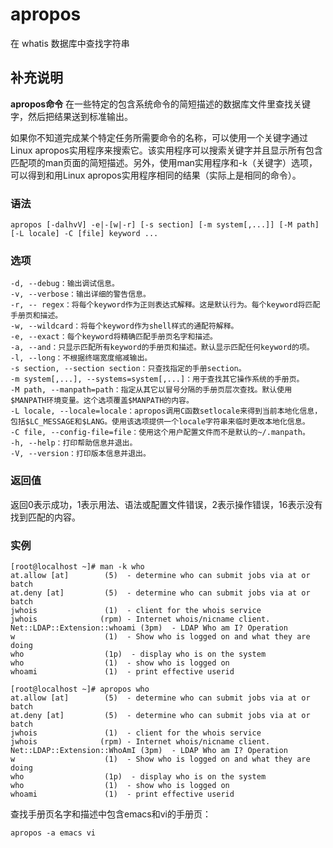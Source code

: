 apropos
===

在 whatis 数据库中查找字符串

## 补充说明

**apropos命令** 在一些特定的包含系统命令的简短描述的数据库文件里查找关键字，然后把结果送到标准输出。 

如果你不知道完成某个特定任务所需要命令的名称，可以使用一个关键字通过Linux apropos实用程序来搜索它。该实用程序可以搜索关键字并且显示所有包含匹配项的man页面的简短描述。另外，使用man实用程序和-k（关键字）选项，可以得到和用Linux apropos实用程序相同的结果（实际上是相同的命令）。

###  语法

```
apropos [-dalhvV] -e|-[w|-r] [-s section] [-m system[,...]] [-M path] [-L locale] -C [file] keyword ...
```

###  选项

```
-d, --debug：输出调试信息。
-v, --verbose：输出详细的警告信息。
-r, -- regex：将每个keyword作为正则表达式解释。这是默认行为。每个keyword将匹配手册页和描述。
-w, --wildcard：将每个keyword作为shell样式的通配符解释。
-e, --exact：每个keyword将精确匹配手册页名字和描述。
-a, --and：只显示匹配所有keyword的手册页和描述。默认显示匹配任何keyword的项。
-l, --long：不根据终端宽度缩减输出。
-s section, --section section：只查找指定的手册section。
-m system[,...], --systems=system[,...]：用于查找其它操作系统的手册页。
-M path, --manpath=path：指定从其它以冒号分隔的手册页层次查找。默认使用$MANPATH环境变量。这个选项覆盖$MANPATH的内容。
-L locale, --locale=locale：apropos调用C函数setlocale来得到当前本地化信息，包括$LC_MESSAGE和$LANG。使用该选项提供一个locale字符串来临时更改本地化信息。
-C file, --config-file=file：使用这个用户配置文件而不是默认的~/.manpath。
-h, --help：打印帮助信息并退出。
-V, --version：打印版本信息并退出。
```

###  返回值

返回0表示成功，1表示用法、语法或配置文件错误，2表示操作错误，16表示没有找到匹配的内容。

###  实例

```
[root@localhost ~]# man -k who
at.allow [at]        (5)  - determine who can submit jobs via at or batch
at.deny [at]         (5)  - determine who can submit jobs via at or batch
jwhois               (1)  - client for the whois service
jwhois              (rpm) - Internet whois/nicname client.
Net::LDAP::Extension::whoami (3pm)  - LDAP Who am I? Operation
w                    (1)  - Show who is logged on and what they are doing
who                  (1p)  - display who is on the system
who                  (1)  - show who is logged on
whoami               (1)  - print effective userid

[root@localhost ~]# apropos who
at.allow [at]        (5)  - determine who can submit jobs via at or batch
at.deny [at]         (5)  - determine who can submit jobs via at or batch
jwhois               (1)  - client for the whois service
jwhois              (rpm) - Internet whois/nicname client.
Net::LDAP::Extension::WhoAmI (3pm)  - LDAP Who am I? Operation
w                    (1)  - Show who is logged on and what they are doing
who                  (1p)  - display who is on the system
who                  (1)  - show who is logged on
whoami               (1)  - print effective userid
```

查找手册页名字和描述中包含emacs和vi的手册页：

```
apropos -a emacs vi
```


